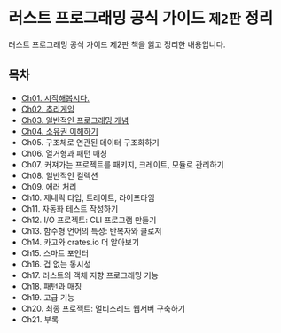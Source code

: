 # 러스트 프로그래밍 공식 가이드 `제2판` 정리

러스트 프로그래밍 공식 가이드 제2판 책을 읽고 정리한 내용입니다.

## 목차

- [Ch01. 시작해봅시다.](./Ch01_Getting_Started/README.md)
- [Ch02. 추리게임](./Ch02_Programming_a_Guessing_Game/README.md)
- [Ch03. 일반적인 프로그래밍 개념](./Ch03_Common_Programming_Concepts/README.md)
- [Ch04. 소유권 이해하기](./Ch04_Understanding_Ownership/README.md)
- Ch05. 구조체로 연관된 데이터 구조화하기
- Ch06. 열거형과 패턴 매칭
- Ch07. 커져가는 프로젝트를 패키지, 크레이트, 모듈로 관리하기
- Ch08. 일반적인 컬렉션
- Ch09. 에러 처리
- Ch10. 제네릭 타입, 트레이트, 라이프타임
- Ch11. 자동화 테스트 작성하기
- Ch12. I/O 프로젝트: CLI 프로그램 만들기
- Ch13. 함수형 언어의 특성: 반복자와 클로저
- Ch14. 카고와 crates.io 더 알아보기
- Ch15. 스마트 포인터
- Ch16. 겁 없는 동시성
- Ch17. 러스트의 객체 지향 프로그래밍 기능
- Ch18. 패턴과 매칭
- Ch19. 고급 기능
- Ch20. 최종 프로젝트: 멀티스레드 웹서버 구축하기
- Ch21. 부록
